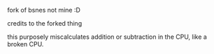 fork of bsnes not mine :D

credits to the forked thing

this purposely miscalculates addition or subtraction in the CPU, like a broken CPU.
